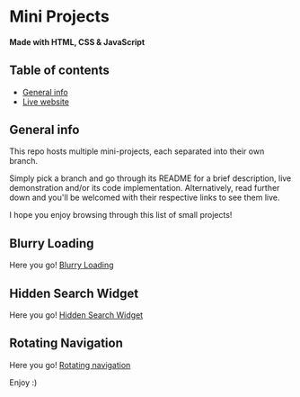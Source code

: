 # Mini Projects
#### Made with HTML, CSS & JavaScript

## Table of contents
* [General info](#general-info)
* [Live website](#live-website)

## General info
This repo hosts multiple mini-projects, each separated into their own branch. 

Simply pick a branch and go through its README for a brief description, live demonstration and/or its code implementation. Alternatively, read further down and you'll be welcomed with their respective links to see them live.

I hope you enjoy browsing through this list of small projects!

## Blurry Loading 
Here you go! 
[Blurry Loading](https://load-blur.netlify.app)

## Hidden Search Widget 
Here you go! 
[Hidden Search Widget](https://hidden-widget.netlify.app/)

## Rotating Navigation 
Here you go! 
[Rotating navigation](https://nav-rotate.netlify.app)

Enjoy :)
